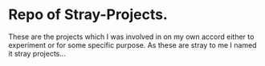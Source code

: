 # Repo of Stray-Projects.
These are the projects which I was involved in on my own accord either to experiment or for some specific purpose.
As these are stray to me I named it stray projects... 
